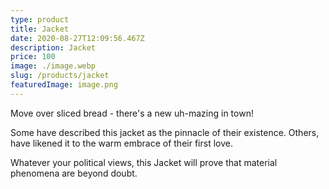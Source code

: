 ```yaml
---
type: product
title: Jacket
date: 2020-08-27T12:09:56.467Z
description: Jacket
price: 100
image: ./image.webp
slug: /products/jacket
featuredImage: image.png
---
```

Move over sliced bread - there's a new uh-mazing in town!

Some have described this jacket as the pinnacle of their existence. Others, have likened it to the warm embrace of their first love.

Whatever your political views, this Jacket will prove that material phenomena are beyond doubt.